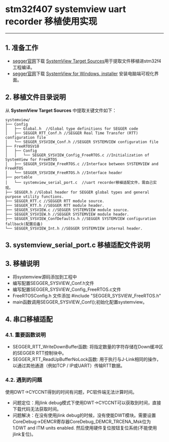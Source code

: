 # stm32f407 systemview uart recorder 移植使用实现

***

## 1. 准备工作

- [segger官网](https://www.segger.com/products/development-tools/systemview/)下载 [SystemView Target Sources](https://www.segger.com/downloads/systemview/systemview_target_src)用于提取文件移植进stm32f4工程编译。
- [segger官网](https://www.segger.com/products/development-tools/systemview/)下载 [SystemView for Windows, installer](https://www.segger.com/downloads/systemview/systemview_windows_installer) 安装电脑端可视化界面。

## 2. 移植文件目录说明

从 __SystemView Target Sources__ 中提取关键文件如下：

    systemview/
    ├── Config
    │   ├── Global.h  //Global type definitions for SEGGER code
    │   ├── SEGGER_RTT_Conf.h //SEGGER Real Time Transfer (RTT) configuration file
    │   └── SEGGER_SYSVIEW_Conf.h //SEGGER SYSTEMVIEW configuration file
    ├── FreeRTOSV10
    │   ├── Config
    │   │   └── SEGGER_SYSVIEW_Config_FreeRTOS.c //Initialization of SystemView for FreeRTOS
    │   ├── SEGGER_SYSVIEW_FreeRTOS.c //Interface between SYSTEMVIEW and FreeRTOS
    │   └── SEGGER_SYSVIEW_FreeRTOS.h //Interface header
    ├── portable
    │   └── systemview_serial_port.c  //uart recorder移植适配文件，需自己实现。
    ├── SEGGER.h //Global header for SEGGER global types and general purpose utility functions.
    ├── SEGGER_RTT.c //SEGGER RTT module source.
    ├── SEGGER_RTT.h //SEGGER RTT module header.
    ├── SEGGER_SYSVIEW.c //SEGGER SYSTEMVIEW module source.
    ├── SEGGER_SYSVIEW.h //SEGGER SYSTEMVIEW module header.
    ├── SEGGER_SYSVIEW_ConfDefaults.h //SEGGER SYSTEMVIEW configuration fallback(配置后备)
    └── SEGGER_SYSVIEW_Int.h //SEGGER SYSTEMVIEW internal header.

## 3. systemview_serial_port.c 移植适配文件说明



## 3. 移植说明

- 将systemview源码添加到工程中
- 编写配置SEGGER_SYSVIEW_Conf.h文件
- 编写配置SEGGER_SYSVIEW_Config_FreeRTOS.c文件
- FreeRTOSConfig.h 文件添加 #include "SEGGER_SYSVIEW_FreeRTOS.h"
- main函数调用SEGGER_SYSVIEW_Conf();初始化配置systemview。

## 4. 串口移植适配

### 4.1. 重要函数说明
- SEGGER_RTT_WriteDownBuffer函数: 将指定数量的字符存储在Down缓冲区的SEGGER RTT控制块中。
- SEGGER_RTT_ReadUpBufferNoLock函数: 用于执行与J-Link相同的操作，以通过其他通道（例如TCP / IP或UART）传输RTT数据。

### 4.2. 遇到的问题

使用DWT->CYCCNT得到的时间有问题，PC软件端无法计算时间。
- 问题定位：用jlink debug模式下使用DWT->CYCCNT可以获取到时间，直接下载代码无法获取时间。
- 问题解决：在没有使用jlink debug的时候，没有使能DWT模块。需要设置CoreDebug->DEMCR寄存器CoreDebug_DEMCR_TRCENA_Msk位为1:DWT and ITM units enabled. 然后使用硬件复位按钮复位系统(不能使用jlink复位)。
